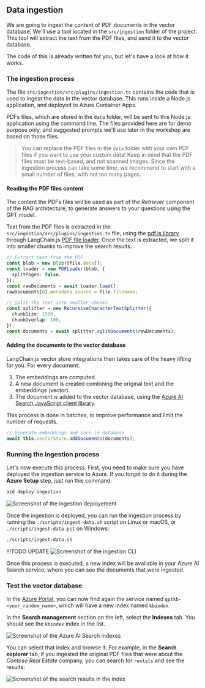 ## Data ingestion

We are going to ingest the content of PDF documents in the vector database. We'll use a
tool located in the `src/ingestion` folder of the project. This tool will extract the text from the PDF files, and send it to the vector database.

The code of this is already written for you, but let's have a look at how it works.

### The ingestion process

The file `src/ingestion/src/plugins/ingestion.ts` contains the code that is used to ingest the data in the vector database. This runs inside a Node.js application, and deployed to Azure Container Apps.

PDFs files, which are stored in the `data` folder, will be sent to this Node.js application using the command line. The files provided here are for demo purpose only, and suggested prompts we'll use later in the workshop are based on those files.

<div class="tip" data-title="tip">

> You can replace the PDF files in the `data` folder with your own PDF files if you want to use your custom data! Keep in mind that the PDF files must be text-based, and not scanned images. Since the ingestion process can take some time, we recommend to start with a small number of files, with not too many pages.

</div>

#### Reading the PDF files content

The content the PDFs files will be used as part of the *Retriever* component of the RAG architecture, to generate answers to your questions using the GPT model.

Text from the PDF files is extracted in the `src/ingestion/src/plugins/ingestion.ts` file, using the [pdf.js library](https://mozilla.github.io/pdf.js/) through LangChain.js [PDF file loader](https://js.langchain.com/docs/integrations/document_loaders/file_loaders/pdf/). Once the text is extracted, we split it into smaller chunks to improve the search results.

```ts
// Extract text from the PDF
const blob = new Blob([file.data]);
const loader = new PDFLoader(blob, {
  splitPages: false,
});
const rawDocuments = await loader.load();
rawDocuments[0].metadata.source = file.filename;

// Split the text into smaller chunks
const splitter = new RecursiveCharacterTextSplitter({
  chunkSize: 1500,
  chunkOverlap: 100,
});
const documents = await splitter.splitDocuments(rawDocuments);
```

#### Adding the documents to the vector database

LangChain.js vector store integrations then takes care of the heavy lifting for you. For every document:
1. The embeddings are computed.
2. A new document is created combining the original text and the embeddings (vector).
3. The document is added to the vector database, using the [Azure AI Search JavaScript client library](https://www.npmjs.com/package/@azure/search-documents).

This process is done in batches, to improve performance and limit the number of requests.

```ts
// Generate embeddings and save in database
await this.vectorStore.addDocuments(documents);
```

### Running the ingestion process

Let's now execute this process. First, you need to make sure you have deployed the ingestion service to Azure. If you forgot to do it during the **Azure Setup** step, just run this command:

```bash
azd deploy ingestion
```

![Screenshot of the ingestion deployement](./assets/ingestion-deployement.png)

Once the ingestion is deployed, you can run the ingestion process by running the `./scripts/ingest-data.sh` script on Linux or macOS, or `./scripts/ingest-data.ps1` on Windows:

```bash
./scripts/ingest-data.sh
```

!!!TODO UPDATE ![Screenshot of the ingestion CLI](./assets/ingestion-cli.png)

Once this process is executed, a new index will be available in your Azure AI Search service, where you can see the documents that were ingested.

### Test the vector database

In the [Azure Portal](https://portal.azure.com/), you can now find again the service named `gptkb-<your_random_name>`, which will have a new index named `kbindex`.

In the **Search management** section on the left, select the **Indexes** tab. You should see the `kbindex` index in the list.

![Screenshot of the Azure AI Search indexes](./assets/azure-ai-search-indexes.png)

You can select that index and browse it. For example, in the **Search explorer** tab, if you ingested the original PDF files that were about the *Contoso Real Estate* company, you can search for `rentals` and see the results:

![Screenshot of the search results in the index](./assets/azure-ai-search-results.png)
